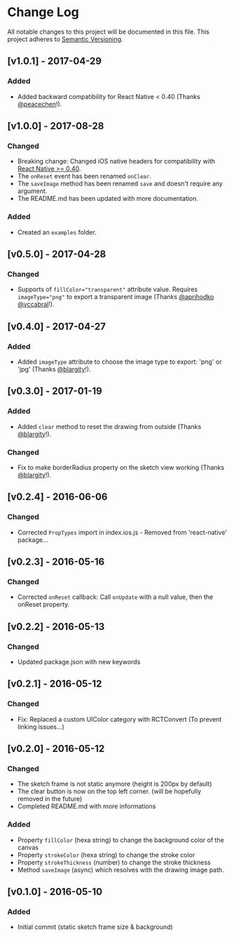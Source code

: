 # Change Log
All notable changes to this project will be documented in this file.
This project adheres to [Semantic Versioning](http://semver.org/).

## [v1.0.1] - 2017-04-29
### Added
- Added backward compatibility for React Native < 0.40 (Thanks [@peacechen](https://github.com/peacechen)!).

## [v1.0.0] - 2017-08-28
### Changed
- Breaking change: Changed iOS native headers for compatibility with [React Native >= 0.40](https://github.com/facebook/react-native/releases/tag/v0.40.0).
- The `onReset` event has been renamed `onClear`.
- The `saveImage` method has been renamed `save` and doesn't require any argument.
- The README.md has been updated with more documentation.

### Added
- Created an `examples` folder.

## [v0.5.0] - 2017-04-28
### Changed
- Supports of `fillColor="transparent"` attribute value. Requires `imageType="png"` to export a transparent image (Thanks [@aprihodko](https://github.com/aprihodko) [@vccabral](https://github.com/vccabral)!).

## [v0.4.0] - 2017-04-27
### Added
- Added `imageType` attribute to choose the image type to export: 'png' or 'jpg' (Thanks [@blargity](https://github.com/blargity)!).

## [v0.3.0] - 2017-01-19
### Added
- Added `clear` method to reset the drawing from outside (Thanks [@blargity](https://github.com/blargity)!).

### Changed
- Fix to make borderRadius property on the sketch view working (Thanks [@blargity](https://github.com/blargity)!).

## [v0.2.4] - 2016-06-06
### Changed
- Corrected `PropTypes` import in index.ios.js - Removed from 'react-native' package...

## [v0.2.3] - 2016-05-16
### Changed
- Corrected `onReset` callback: Call `onUpdate` with a null value, then the onReset property.

## [v0.2.2] - 2016-05-13
### Changed
- Updated package.json with new keywords

## [v0.2.1] - 2016-05-12
### Changed
- Fix: Replaced a custom UIColor category with RCTConvert (To prevent linking issues...)

## [v0.2.0] - 2016-05-12
### Changed
- The sketch frame is not static anymore (height is 200px by default)
- The clear button is now on the top left corner. (will be hopefully removed in the future)
- Completed README.md with more informations

### Added
- Property `fillColor` (hexa string) to change the background color of the canvas
- Property `strokeColor` (hexa string) to change the stroke color
- Property `strokeThickness` (number) to change the stroke thickness
- Method `saveImage` (async) which resolves with the drawing image path.

## [v0.1.0] - 2016-05-10
### Added
- Initial commit (static sketch frame size & background)
